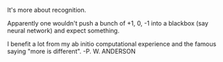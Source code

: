 It's more about recognition.

Apparently one wouldn't push a bunch of +1, 0, -1 into a blackbox (say neural network) and expect something.

I benefit a lot from my ab initio computational experience and the famous saying "more is different". -P. W. ANDERSON